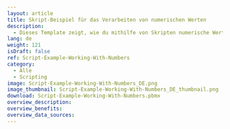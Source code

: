 ```yaml
---
layout: article
title: Skript-Beispiel für das Verarbeiten von numerischen Werten
description: 
  - Dieses Template zeigt, wie du mithilfe von Skripten numerische Werte verarbeiten und Zufallswerte generieren kannst.
lang: de
weight: 121
isDraft: false
ref: Script-Example-Working-With-Numbers
category:
  - Alle
  - Scripting
image: Script-Example-Working-With-Numbers_DE.png
image_thumbnail: Script-Example-Working-With-Numbers_DE_thumbnail.png
download: Script-Example-Working-With-Numbers.pbmx
overview_description:
overview_benefits:
overview_data_sources:
---
```

